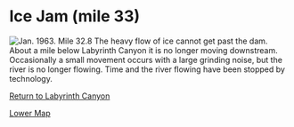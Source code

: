 # Ice Jam (mile 33)

![**Jan. 1963. Mile 32.8** The heavy flow of ice cannot get past the dam.  About a mile below Labyrinth Canyon it is no longer moving downstream.  Occasionally a small movement occurs with a large grinding noise, but the river is no longer flowing.  Time and the river flowing have been stopped by technology.[^1]](ice-jam/ice-jam.jpg)

[^1]: "Time and the River Flowing" is a Sierra Club book about the Grand Canyon.

[Return to Labyrinth Canyon](labyrinth-cyn)

[Lower Map](map-lower)
